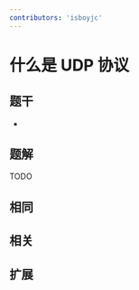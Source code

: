 ```yaml
---
contributors: 'isboyjc'
---
```


# 什么是 UDP 协议


## 题干

- 



## 题解

<!-- ::: details 点我查看题解 -->

  TODO

<!-- ::: -->



## 相同


## 相关


## 扩展

